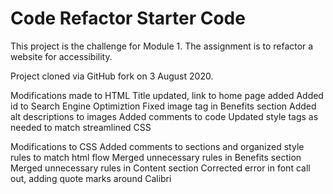 # Code Refactor Starter Code

This project is the challenge for Module 1.  The assignment is to refactor a website for accessibility.  

Project cloned via GitHub fork on 3 August 2020.

Modifications made to HTML
Title updated, link to home page added
Added id to Search Engine Optimiztion
Fixed image tag in Benefits section
Added alt descriptions to images
Added comments to code
Updated style tags as needed to match streamlined CSS

Modifications to CSS
Added comments to sections and organized style rules to match html flow
Merged unnecessary rules in Benefits section
Merged unnecessary rules in Content section
Corrected error in font call out, adding quote marks around Calibri
